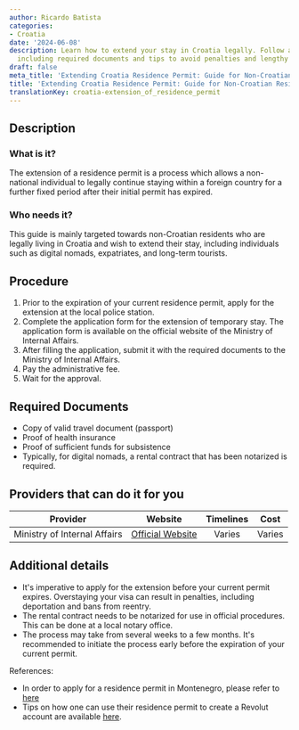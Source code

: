 ```yaml
---
author: Ricardo Batista
categories:
- Croatia
date: '2024-06-08'
description: Learn how to extend your stay in Croatia legally. Follow a simple process
  including required documents and tips to avoid penalties and lengthy delays.
draft: false
meta_title: 'Extending Croatia Residence Permit: Guide for Non-Croatian Residents'
title: 'Extending Croatia Residence Permit: Guide for Non-Croatian Residents'
translationKey: croatia-extension_of_residence_permit
---
```



## Description
### What is it?
The extension of a residence permit is a process which allows a non-national individual to legally continue staying within a foreign country for a further fixed period after their initial permit has expired.

### Who needs it?
This guide is mainly targeted towards non-Croatian residents who are legally living in Croatia and wish to extend their stay, including individuals such as digital nomads, expatriates, and long-term tourists.

## Procedure

1. Prior to the expiration of your current residence permit, apply for the extension at the local police station. 
2. Complete the application form for the extension of temporary stay. The application form is available on the official website of the Ministry of Internal Affairs.
3. After filling the application, submit it with the required documents to the Ministry of Internal Affairs.
4. Pay the administrative fee.
5. Wait for the approval. 

## Required Documents

- Copy of valid travel document (passport)
- Proof of health insurance
- Proof of sufficient funds for subsistence
- Typically, for digital nomads, a rental contract that has been notarized is required.

## Providers that can do it for you

| Provider        |     Website     |     Timelines    |       Cost      |
| --------------- | --------------- |  :-------------: | :-------------: |
| Ministry of Internal Affairs      |  [Official Website](http://www.mup.hr/)       |      Varies      |        Varies       |

## Additional details
- It's imperative to apply for the extension before your current permit expires. Overstaying your visa can result in penalties, including deportation and bans from reentry.
- The rental contract needs to be notarized for use in official procedures. This can be done at a local notary office.
- The process may take from several weeks to a few months. It's recommended to initiate the process early before the expiration of your current permit. 

References:
- In order to apply for a residence permit in Montenegro, please refer to [here](https://www.reddit.com/r/montenegro/comments/1b2gqp0/crnogorsko_drzavljanstvo_i_dozvole_za_rad/)
- Tips on how one can use their residence permit to create a Revolut account are available [here](https://www.reddit.com/r/Revolut/comments/zsrtcc/revolut_account_with_residence_permit/).